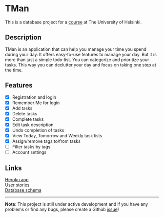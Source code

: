 # TMan
This is a database project for a [course](https://materiaalit.github.io/tsoha-18/) at The University of Helsinki.

## Description
TMan is an application that can help you manage your time you spend during your day. It offers 
easy-to-use features to manage your day. But it is more than just a simple todo-list. You can categorize 
and prioritize your tasks. This way you can declutter your day and focus on taking one 
step at the time.

## Features
- [x] Registration and login
- [x] Remember Me for login
- [x] Add tasks
- [x] Delete tasks
- [x] Complete tasks
- [x] Edit task description
- [x] Undo completion of tasks
- [x] View Today, Tomorrow and Weekly task lists
- [x] Assign/remove tags to/from tasks
- [ ] Filter tasks by tags
- [ ] Account settings

## Links
[Heroku app](https://tsoha-tman.herokuapp.com)  
[User stories](docs/user-stories.md)  
[Database schema](docs/img/db-schema.png)  

---

**Note**: This project is still under active development and if you have any problems or find any
bugs, please create a Github [issue](https://github.com/doc97/tman/issues)!
